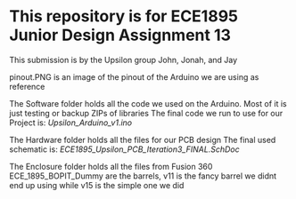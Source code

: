 # This repository is for ECE1895 Junior Design Assignment 13

This submission is by the Upsilon group John, Jonah, and Jay


pinout.PNG is an image of the pinout of the Arduino we are using as reference

The Software folder holds all the code we used on the Arduino.
Most of it is just testing or backup ZIPs of libraries
The final code we run to use for our Project is: *Upsilon_Arduino_v1.ino*

The Hardware folder holds all the files for our PCB design
The final used schematic is: *ECE1895_Upsilon_PCB_Iteration3_FINAL.SchDoc*

The Enclosure folder holds all the files from Fusion 360
ECE_1895_BOPIT_Dummy are the barrels, v11 is the fancy barrel we didnt end up using while v15 is the simple one we did